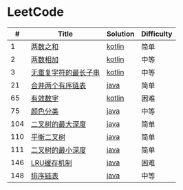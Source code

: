 LeetCode
========

| # | Title | Solution | Difficulty |
|---| ----- | -------- | ---------- |
|1|[两数之和](https://leetcode-cn.com/problems/two-sum/) | [kotlin](./problem/1.two-sum.kt)|简单|
|2|[两数相加](https://leetcode-cn.com/problems/add-two-numbers/) | [kotlin](./problem/2.add-two-numbers.kt)|中等|
|3|[无重复字符的最长子串](https://leetcode-cn.com/problems/longest-substring-without-repeating-characters/) | [kotlin](./problem/3.longest-substring-without-repeating-characters.kt)|中等|
|21|[合并两个有序链表](https://leetcode-cn.com/problems/merge-two-sorted-lists/) | [java](./problem/21.merge-two-sorted-lists.java)|简单|
|65|[有效数字](https://leetcode-cn.com/problems/valid-number/) | [kotlin](./problem/65.valid-number.kt)|困难|
|75|[颜色分类](https://leetcode-cn.com/problems/sort-colors/) | [java](./problem/75.sort-colors.java)|中等|
|104|[二叉树的最大深度](https://leetcode-cn.com/problems/maximum-depth-of-binary-tree/) | [java](./problem/104.maximum-depth-of-binary-tree.java)|简单|
|110|[平衡二叉树](https://leetcode-cn.com/problems/balanced-binary-tree/) | [java](./problem/110.balanced-binary-tree.java)|简单|
|111|[二叉树的最小深度](https://leetcode-cn.com/problems/minimum-depth-of-binary-tree/) | [java](./problem/111.minimum-depth-of-binary-tree.java)|简单|
|146|[LRU缓存机制](https://leetcode-cn.com/problems/lru-cache/) | [java](./problem/146.lru-cache.java)|困难|
|148|[排序链表](https://leetcode-cn.com/problems/sort-list/) | [java](./problem/148.sort-list.java)|中等|